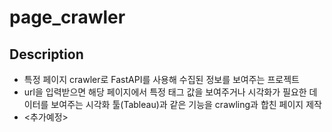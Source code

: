 # page_crawler

## Description
- 특정 페이지 crawler로 FastAPI를 사용해 수집된 정보를 보여주는 프로젝트
- url을 입력받으면 해당 페이지에서 특정 태그 값을 보여주거나 시각화가 필요한 데이터를 보여주는 시각화 툴(Tableau)과 같은 기능을 crawling과 합친 페이지 제작
- <추가예정>
